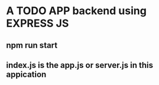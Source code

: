 # A TODO APP  backend using EXPRESS JS

## npm run start 
## index.js is the app.js or server.js in this appication